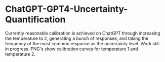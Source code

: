 # ChatGPT-GPT4-Uncertainty-Quantification

Currently reasonable calibration is achieved on ChatGPT through increasing the temperature to 2, generating a bunch of responses, and taking the frequency of the most common response as the uncertainty level. Work still in progress. PNG's show calibration curves for temperature 1 and temperature 2.

